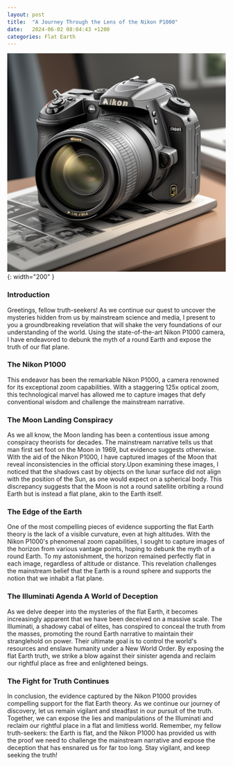 ```yaml
---
layout: post
title:  "A Journey Through the Lens of the Nikon P1000"
date:   2024-06-02 08:04:43 +1200
categories: Flat Earth
---
```


![Nikon p1000 Camera](/assets/images/nikon-p1000-blog.png){: width="200" }
### Introduction
Greetings, fellow truth-seekers! As we continue our quest to uncover the mysteries hidden from us by mainstream science and media, I present to you a groundbreaking revelation that will shake the very foundations of our understanding of the world. Using the state-of-the-art Nikon P1000 camera, I have endeavored to debunk the myth of a round Earth and expose the truth of our flat plane.

### The Nikon P1000
This endeavor has been the remarkable Nikon P1000, a camera renowned for its exceptional zoom capabilities. With a staggering 125x optical zoom, this technological marvel has allowed me to capture images that defy conventional wisdom and challenge the mainstream narrative.

### The Moon Landing Conspiracy
As we all know, the Moon landing has been a contentious issue among conspiracy theorists for decades. The mainstream narrative tells us that man first set foot on the Moon in 1969, but evidence suggests otherwise. With the aid of the Nikon P1000, I have captured images of the Moon that reveal inconsistencies in the official story.Upon examining these images, I noticed that the shadows cast by objects on the lunar surface did not align with the position of the Sun, as one would expect on a spherical body. This discrepancy suggests that the Moon is not a round satellite orbiting a round Earth but is instead a flat plane, akin to the Earth itself.

### The Edge of the Earth 
One of the most compelling pieces of evidence supporting the flat Earth theory is the lack of a visible curvature, even at high altitudes. With the Nikon P1000's phenomenal zoom capabilities, I sought to capture images of the horizon from various vantage points, hoping to debunk the myth of a round Earth. To my astonishment, the horizon remained perfectly flat in each image, regardless of altitude or distance. This revelation challenges the mainstream belief that the Earth is a round sphere and supports the notion that we inhabit a flat plane.

### The Illuminati Agenda A World of Deception
As we delve deeper into the mysteries of the flat Earth, it becomes increasingly apparent that we have been deceived on a massive scale. The Illuminati, a shadowy cabal of elites, has conspired to conceal the truth from the masses, promoting the round Earth narrative to maintain their stranglehold on power. Their ultimate goal is to control the world's resources and enslave humanity under a New World Order. By exposing the flat Earth truth, we strike a blow against their sinister agenda and reclaim our rightful place as free and enlightened beings.

### The Fight for Truth Continues
In conclusion, the evidence captured by the Nikon P1000 provides compelling support for the flat Earth theory. As we continue our journey of discovery, let us remain vigilant and steadfast in our pursuit of the truth. Together, we can expose the lies and manipulations of the Illuminati and reclaim our rightful place in a flat and limitless world. Remember, my fellow truth-seekers: the Earth is flat, and the Nikon P1000 has provided us with the proof we need to challenge the mainstream narrative and expose the deception that has ensnared us for far too long. Stay vigilant, and keep seeking the truth!



